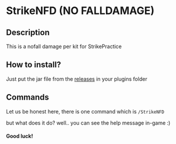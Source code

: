 # StrikeNFD (NO FALLDAMAGE)

## Description
This is a nofall damage per kit for StrikePractice
## How to install?
Just put the jar file from the [releases](https://github.com/iiAhmedYT/StrikeNFD/releases/) in your plugins folder
## Commands
Let us be honest here, there is one command which is
`/StrikeNFD`

but what does it do? 
well.. you can see the help message in-game :)

#### Good luck!